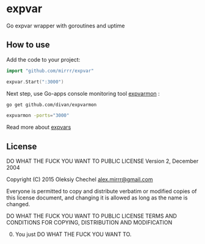 # expvar
Go expvar wrapper with goroutines and uptime

## How to use

Add the code to your project:

```go
import "github.com/mirrr/expvar"

expvar.Start(":3000")
```

Next step, use Go-apps console monitoring tool [expvarmon](https://github.com/divan/expvarmon) :

```bash
go get github.com/divan/expvarmon

expvarmon -ports="3000"
```

Read more about [expvars](http://golang.org/pkg/expvar/)

## License
DO WHAT THE FUCK YOU WANT TO PUBLIC LICENSE
Version 2, December 2004

Copyright (C) 2015 Oleksiy Chechel <alex.mirrr@gmail.com>

Everyone is permitted to copy and distribute verbatim or modified
copies of this license document, and changing it is allowed as long
as the name is changed.

DO WHAT THE FUCK YOU WANT TO PUBLIC LICENSE
TERMS AND CONDITIONS FOR COPYING, DISTRIBUTION AND MODIFICATION

 0. You just DO WHAT THE FUCK YOU WANT TO.


